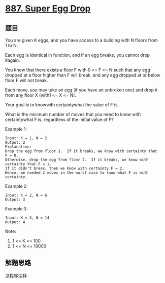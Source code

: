 # [887. Super Egg Drop](https://leetcode-cn.com/problems/super-egg-drop/)

## 题目

You are given K eggs, and you have access to a building with N floors from 1 to N.

Each egg is identical in function, and if an egg breaks, you cannot drop itagain.

You know that there exists a floor F with 0 <= F <= N such that any egg dropped at a floor higher than F will break, and any egg dropped at or below floor F will not break.

Each move, you may take an egg (if you have an unbroken one) and drop it from any floor X (with1 <= X <= N).

Your goal is to knowwith certaintywhat the value of F is.

What is the minimum number of moves that you need to know with certaintywhat F is, regardless of the initial value of F?

Example 1:

```text
Input: K = 1, N = 2
Output: 2
Explanation:
Drop the egg from floor 1.  If it breaks, we know with certainty that F = 0.
Otherwise, drop the egg from floor 2.  If it breaks, we know with certainty that F = 1.
If it didn't break, then we know with certainty F = 2.
Hence, we needed 2 moves in the worst case to know what F is with certainty.
```

Example 2:

```text
Input: K = 2, N = 6
Output: 3
```

Example 3:

```text
Input: K = 3, N = 14
Output: 4
```

Note:

1. 1 <= K <= 100
1. 1 <= N <= 10000

## 解题思路

见程序注释
